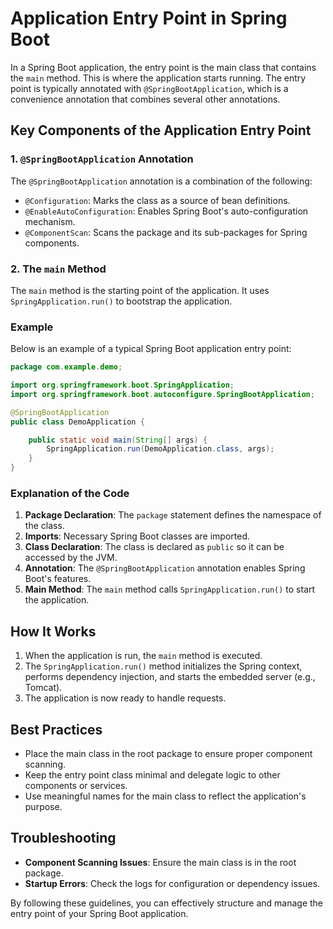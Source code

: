 # Application Entry Point in Spring Boot

In a Spring Boot application, the entry point is the main class that contains the `main` method. This is where the application starts running. The entry point is typically annotated with `@SpringBootApplication`, which is a convenience annotation that combines several other annotations.

## Key Components of the Application Entry Point

### 1. `@SpringBootApplication` Annotation

The `@SpringBootApplication` annotation is a combination of the following:

- `@Configuration`: Marks the class as a source of bean definitions.
- `@EnableAutoConfiguration`: Enables Spring Boot's auto-configuration mechanism.
- `@ComponentScan`: Scans the package and its sub-packages for Spring components.

### 2. The `main` Method

The `main` method is the starting point of the application. It uses `SpringApplication.run()` to bootstrap the application.

### Example

Below is an example of a typical Spring Boot application entry point:

```java
package com.example.demo;

import org.springframework.boot.SpringApplication;
import org.springframework.boot.autoconfigure.SpringBootApplication;

@SpringBootApplication
public class DemoApplication {

    public static void main(String[] args) {
        SpringApplication.run(DemoApplication.class, args);
    }
}
```

### Explanation of the Code

1. **Package Declaration**: The `package` statement defines the namespace of the class.
2. **Imports**: Necessary Spring Boot classes are imported.
3. **Class Declaration**: The class is declared as `public` so it can be accessed by the JVM.
4. **Annotation**: The `@SpringBootApplication` annotation enables Spring Boot's features.
5. **Main Method**: The `main` method calls `SpringApplication.run()` to start the application.

## How It Works

1. When the application is run, the `main` method is executed.
2. The `SpringApplication.run()` method initializes the Spring context, performs dependency injection, and starts the embedded server (e.g., Tomcat).
3. The application is now ready to handle requests.

## Best Practices

- Place the main class in the root package to ensure proper component scanning.
- Keep the entry point class minimal and delegate logic to other components or services.
- Use meaningful names for the main class to reflect the application's purpose.

## Troubleshooting

- **Component Scanning Issues**: Ensure the main class is in the root package.
- **Startup Errors**: Check the logs for configuration or dependency issues.

By following these guidelines, you can effectively structure and manage the entry point of your Spring Boot application.  

